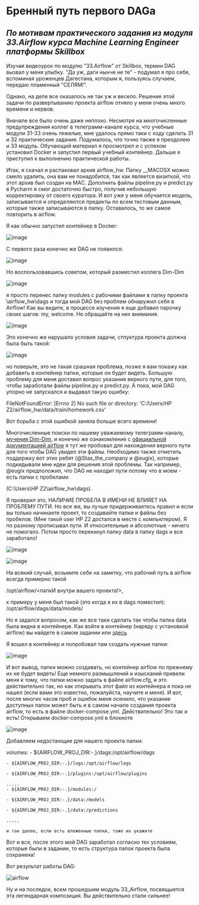 # Бренный путь первого DAGa

## *По мотивам практического задания из модуля 33.Airflow курса Machine Learning Engineer платформы Skillbox*

Изучая видеоурок по модулю "33.Airflow" от Skillbox, термин DAG вызвал у меня улыбку. "Да уж, даги нынче не те" - подумал я про себя, вспоминая уроженцев Дагестана, которым я, пользуясь случаем, передаю пламенный "СЕЛЯМ!". 

Однако, на деле все оказалось не так уж и весело. Решение этой задачи по развертыванию проекта airflow отняло у меня очень много времени и нервов.

Вначале все было очень даже неплохо. Несмотря на многочисленные предупреждения коллег в телеграмм-канале курса, что учебные модули 31-33 очень тяжелые, мне удалось прямо таки с ходу сделать 31 и 32 практические задания. Подумалось, что точно также я преодолею и 33 модуль. Обучающий материал я просмотрел и с успехом установил Docker и запустил первый учебный контейнер. Дальше я приступил к выполнению практической работы.

Итак, я скачал и распаковал архив airflow_hw. Папку __MACOSX можно смело удалить, она вам не понадобится, так как является визиткой, что этот архив был создан на MAC.
Дополнить файлы pipeline.py и predict.py в Pycharm я смог достаточно быстро, получив небольшую корректировку от своего куратора. И вот уже у меня обучается модель, записывается и определяются предикты по всем тестовым данным, которые также записываются в папку. Оставалось, то же самое повторить в airflow. 

Я как обычно запустил контейнер в Docker:

![image](https://user-images.githubusercontent.com/94790150/219742019-e9ea88b4-0519-4d85-b501-8187d9156532.png)

С первого раза конечно же DAG не появился:

![image](https://user-images.githubusercontent.com/94790150/219866554-e1267cdf-9990-44ff-a586-7a699cae9bbc.png)

Но воспользовавшись советом, который разместил коллега Dim-Dim 

![image](https://user-images.githubusercontent.com/94790150/219868312-06546064-1bb0-40d0-97fe-c4361974b06a.png)

я просто перенес папку modules с рабочими файлами в папку проекта \airflow_hw\dags и тогда мой DAG без проблем обнаружил себя в Airflow! Как вы видите, в процессе изучения я еще добавил парочку своих шагов: my, welcome. Не обращайте на них внимания.

![image](https://user-images.githubusercontent.com/94790150/219741460-6ce73252-e556-42fd-937f-a63d2385e39a.png)

Это конечно же нарушало условия задачи, стпуктура проекта должна была быть такой:

![image](https://user-images.githubusercontent.com/94790150/219867488-70cfe528-e74a-4493-97f3-4520fc8b583e.png)

но поверьте, это не такая срашная проблема, позже я вам покажу как добавить в контейнер папки, которые он будет видеть. Большую проблему для меня  доставил вопрос указания верного пути, для того, чтобы заработали файлы pipeline.py и predict.py. А пока, мой DAG упорно не запускался и выдавал такую ошибку:

FileNotFoundError: [Errno 2] No such file or directory: 'C:/Users/HP Z2/airflow_hw/data/train/homework.csv'

Вот борьба с этой ошибкой заняла больше всего времени!

Многочисленные поиски по нашему уважаемому телеграмм-каналу, [мучения Dim-Dim](https://github.com/UzunDemir/airflow_hw/blob/main/33.pdf), и конечно же ознакомление с [официальной документацией airflow](https://airflow.apache.org/docs/apache-airflow/stable/start.html) я тут же пробовал для нахождения верного пути для того чтобы DAG увидел эти файлы. Необходимо также отметить поддержку вот этих ребят (@Stas_the_company и @eugix), которые подкидывали мне идеи для решения этой проблемы.
Так например, @eugix предположил, что DAG не находит пути потому что в моем - есть папки с пробелами 

(C:\Users\HP Z2\airflow_hw\dags). 

Я проверил это, НАЛИЧИЕ ПРОБЕЛА В ИМЕНИ НЕ ВЛИЯЕТ НА ПРОБЛЕМУ ПУТИ. Но все же, вы лучше придерживаетесь правил и если вы только начинаете проект, то создавайте папки и файлы без пробелов. (Мне такой user HP Z2 достался в месте с компьютером). Я по разному прописывал пути. И относительные и абсолютные - ничего не помогало. Потом просто перекинул папку data в папку dags и все заработало!

![image](https://user-images.githubusercontent.com/94790150/219742311-c568c3df-cb65-463c-8cf1-8a16b479727b.png)

![image](https://user-images.githubusercontent.com/94790150/219742493-8237fcf0-f331-4a79-996b-49e478ecfedc.png)

На всякий случай, возьмите себе на заметку, что рабочий путь в airflow всегда примерно такой 

/opt/airflow/<папкИ внутри вашего проекта!>, 

к примеру у меня был такой (это когда я их в dags поместил): /opt/airflow/dags/data/models/

Но я задался вопросом, как же все таки сделать так чтобы папка data была видна в контейнере. Как войти в контейнер (наряду с установкой airflow) вы найдете в самом задании или [здесь](https://github.com/UzunDemir/ds-intro-my-lerning/blob/main/33_Airflow/33.1%20%D0%92%D0%B2%D0%B5%D0%B4%D0%B5%D0%BD%D0%B8%D0%B5%20%D0%B2%20Airflow/33.1%20%D0%98%D0%BD%D1%81%D1%82%D1%80%D1%83%D0%BA%D1%86%D0%B8%D1%8F%20%D0%BF%D0%BE%20%D1%83%D1%81%D1%82%D0%B0%D0%BD%D0%BE%D0%B2%D0%BA%D0%B5%20Airflow.pdf)

Я вошел в контейнер и попробовал там создать нужные папки:

![image](https://user-images.githubusercontent.com/94790150/219869618-b0f9d594-8a04-445e-8d56-82248c3a5d2c.png)

И вот вывод, папки можно создавать, но контейнер airflow по прежнему их не будет видеть! Еще немного размышлений и изысканий привели меня к тому, что папки можно задать в файле airflow.cfg, и это действительно так, но как открывать этот файл из контейнера я пока не нашел (если вами это известно, пожалуйста, научите и меня). И вот, после многих часов проб и ошибок меня осенило, что указание доступных папок может быть и в самом начале создания проекта airflow, то есть в файле docker-compose.yml. Действительно! Это так и есть! Открываем docker-compose.yml в блокноте 

![image](https://user-images.githubusercontent.com/94790150/219870104-2b651342-613e-4ad8-9e61-47e45e0e481b.png)

Добавляем недостающие для нашего проекта папки:

volumes:
    - ${AIRFLOW_PROJ_DIR:-.}/dags:/opt/airflow/dags
    
    - ${AIRFLOW_PROJ_DIR:-.}/logs:/opt/airflow/logs
    
    - ${AIRFLOW_PROJ_DIR:-.}/plugins:/opt/airflow/plugins
    
    .....
    - ${AIRFLOW_PROJ_DIR:-.}/modules:/
    
    - ${AIRFLOW_PROJ_DIR:-.}/data:/models
    
    - ${AIRFLOW_PROJ_DIR:-.}/data:/predictions
    
    .....
    
    и так далее, если есть вложенные папки, тоже их укажите
    
 Вот и все, после этого мой DAG заработал согласно тех условиям, которые были в задании, то есть структура папок проекта была сохранена! 
 
 Вот результат работы DAG:
 
 ![airflow](https://user-images.githubusercontent.com/94790150/219755070-ae14b4ed-3b57-41c7-838a-50a15c421c87.png)
 
 Ну и на последок, всем прошедшим модуль 33_Airflow, посвящыется эта легендарная композиция. Вы действительно стали сильнее!
 
 [](https://www.youtube.com/watch?v=hcgI_6FZHDo)
